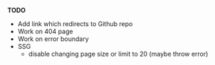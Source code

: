 **TODO**

- Add link which redirects to Github repo
- Work on 404 page
- Work on error boundary
- SSG
  - disable changing page size or limit to 20 (maybe throw error)
